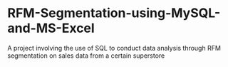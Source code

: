# RFM-Segmentation-using-MySQL-and-MS-Excel
A project involving the use of SQL to conduct data analysis through RFM segmentation on sales data from a certain superstore
